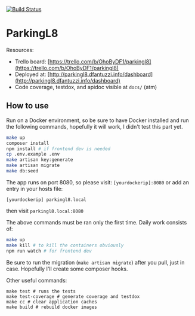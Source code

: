 [![Build Status](https://travis-ci.org/utnaf/parkingl8.svg?branch=master)](https://travis-ci.org/utnaf/parkingl8)

# ParkingL8

Resources:
 * Trello board: [https://trello.com/b/OhoByDF1/parkingl8](https://trello.com/b/OhoByDF1/parkingl8)
 * Deployed at: [http://parkingl8.dfantuzzi.info/dashboard](http://parkingl8.dfantuzzi.info/dashboard)
 * Code coverage, testdox, and apidoc visible at `docs/` (atm)
 
## How to use

Run on a Docker environment, so be sure to have Docker installed and run the following commands, hopefully it will work, I didn't test this part yet.

```bash
make up
composer install
npm install # if frontend dev is needed
cp .env.example .env
make artisan key:generate
make artisan migrate
make db:seed
```

The app runs on port 8080, so please visit: `[yourdockerip]:8080` or add an entry in your hosts file:
```
[yourdockerip] parkingl8.local
```
then visit `parkingl8.local:8080`

The above commands must be ran only the first time. Daily work consists of:

```bash
make up
make kill # to kill the containers obviously
npm run watch # for frontend dev
```

Be sure to run the migration (`make artisan migrate`) after you pull, just in case.
Hopefully I'll create some composer hooks. 

Other useful commands:
```
make test # runs the tests
make test-coverage # generate coverage and testdox
make cc # clear application caches
make build # rebuild docker images
```
